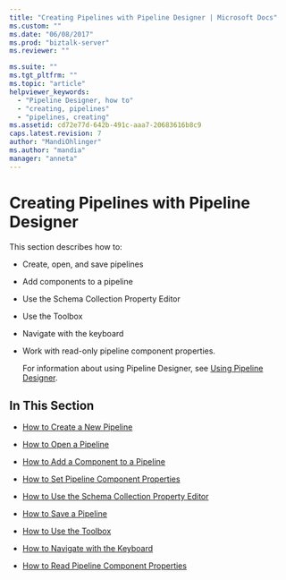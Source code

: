 ```yaml
---
title: "Creating Pipelines with Pipeline Designer | Microsoft Docs"
ms.custom: ""
ms.date: "06/08/2017"
ms.prod: "biztalk-server"
ms.reviewer: ""

ms.suite: ""
ms.tgt_pltfrm: ""
ms.topic: "article"
helpviewer_keywords: 
  - "Pipeline Designer, how to"
  - "creating, pipelines"
  - "pipelines, creating"
ms.assetid: cd72e77d-642b-491c-aaa7-20683616b8c9
caps.latest.revision: 7
author: "MandiOhlinger"
ms.author: "mandia"
manager: "anneta"
---
```

# Creating Pipelines with Pipeline Designer
This section describes how to:  
  
- Create, open, and save pipelines  
  
- Add components to a pipeline  
  
- Use the Schema Collection Property Editor  
  
- Use the Toolbox  
  
- Navigate with the keyboard  
  
- Work with read-only pipeline component properties.  
  
  For information about using Pipeline Designer, see [Using Pipeline Designer](../core/using-pipeline-designer.md).  
  
## In This Section  
  
-   [How to Create a New Pipeline](../core/how-to-create-a-new-pipeline.md)  
  
-   [How to Open a Pipeline](../core/how-to-open-a-pipeline.md)  
  
-   [How to Add a Component to a Pipeline](../core/how-to-add-a-component-to-a-pipeline.md)  
  
-   [How to Set Pipeline Component Properties](../core/how-to-set-pipeline-component-properties.md)  
  
-   [How to Use the Schema Collection Property Editor](../core/how-to-use-the-schema-collection-property-editor.md)  
  
-   [How to Save a Pipeline](../core/how-to-save-a-pipeline.md)  
  
-   [How to Use the Toolbox](../core/how-to-use-the-toolbox.md)  
  
-   [How to Navigate with the Keyboard](../core/how-to-navigate-with-the-keyboard.md)  
  
-   [How to Read Pipeline Component Properties](../core/how-to-read-pipeline-component-properties.md)